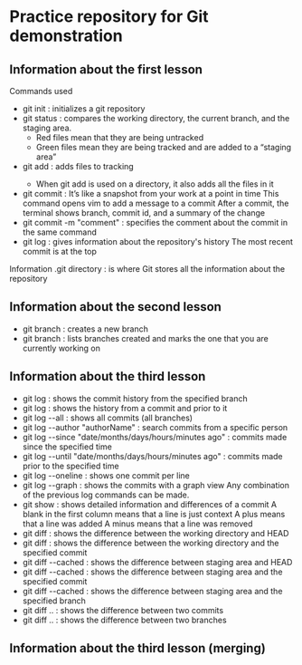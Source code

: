 # Practice repository for Git demonstration

## Information about the first lesson

Commands used
- git init : initializes a git repository
- git status : compares the working directory, the current branch, and the staging area.
	- Red files mean that they are being untracked 
	- Green files mean they are being tracked and are added to a “staging area”
- git add <file> : adds files to tracking 
	- When git add is used on a directory, it also 	adds all the files in it 
- git commit : It’s like a snapshot from your work at a point in time
	This command opens vim to add a message to a commit
	After a commit, the terminal shows branch, commit id, and a summary of the change
- git commit -m "comment" : specifies the comment about the commit in the same command
- git log : gives information about the repository's history
	The most recent commit is at the top

Information
.git directory : is where Git stores all the information about the repository

## Information about the second lesson
- git branch <branchName> : creates a new branch
- git branch : lists branches created and marks the one that you are currently working on

## Information about the third lesson
- git log <branchName> : shows the commit history from the specified branch
- git log <commitID> : shows the history from a commit and prior to it
- git log --all : shows all commits (all branches)
- git log --author "authorName" : search commits from a specific person
- git log --since "date/months/days/hours/minutes ago" : commits made since the specified time
- git log --until "date/months/days/hours/minutes ago" : commits made prior to the specified time
- git log --oneline : shows one commit per line
- git log --graph : shows the commits with a graph view
	Any combination of the previous log commands can be made.
- git show <commitID> : shows detailed information and differences of a commit
	A blank in the first column means that a line is just context
	A plus means that a line was added
	A minus means that a line was removed
- git diff : shows the difference between the working directory and HEAD
- git diff <commitID> : shows the difference between the working directory and the specified commit
- git diff --cached : shows the difference between staging area and HEAD
- git diff --cached <commitID> : shows the difference between staging area and the specified commit
- git diff --cached <branchName> : shows the difference between staging area and the specified branch
- git diff <commitID>..<commitID> : shows the difference between two commits
- git diff <branchName>..<branchName> : shows the difference between two branches

## Information about the third lesson (merging)